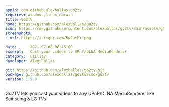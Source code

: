 ```yaml
---
appid: com.github.alexballas.go2tv
requires: windows,linux,darwin
title: Go2TV
home: https://github.com/alexballas/go2tv
icon: https://raw.githubusercontent.com/alexballas/go2tv/main/assets/go2tv-red.svg
screenshots:
- url: https://i.imgur.com/Bw2uthY.png

date:      2021-07-08 08:45:00
excerpt:   Cast your videos to UPnP/DLNA MediaRenderer
category:  utility
developer: Alex Ballas

git: https://github.com/alexballas/go2tv.git
package: github.com/alexballas/go2tv/cmd/go2tv
version: 1.5.0
---
```


Go2TV lets you cast your videos to any UPnP/DLNA MediaRenderer like Samsumg & LG TVs

